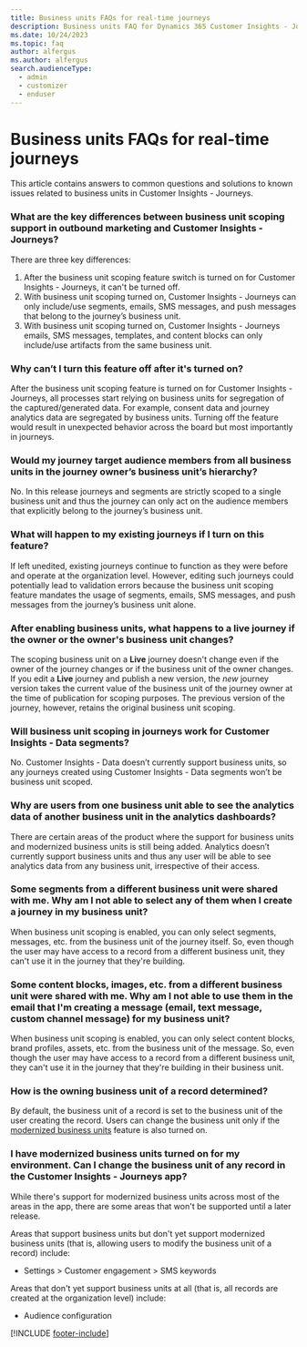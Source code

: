 ```yaml
---
title: Business units FAQs for real-time journeys
description: Business units FAQ for Dynamics 365 Customer Insights - Journeys.
ms.date: 10/24/2023
ms.topic: faq
author: alfergus
ms.author: alfergus
search.audienceType: 
  - admin
  - customizer
  - enduser
---
```


# Business units FAQs for real-time journeys

This article contains answers to common questions and solutions to known issues related to business units in Customer Insights - Journeys.

### What are the key differences between business unit scoping support in outbound marketing and Customer Insights - Journeys?

There are three key differences:
1. After the business unit scoping feature switch is turned on for Customer Insights - Journeys, it can't be turned off.
1. With business unit scoping turned on, Customer Insights - Journeys can only include/use segments, emails, SMS messages, and push messages that belong to the journey’s business unit.
1. With business unit scoping turned on, Customer Insights - Journeys emails, SMS messages, templates, and content blocks can only include/use artifacts from the same business unit.

### Why can’t I turn this feature off after it's turned on?

After the business unit scoping feature is turned on for Customer Insights - Journeys, all processes start relying on business units for segregation of the captured/generated data. For example, consent data and journey analytics data are segregated by business units. Turning off the feature would result in unexpected behavior across the board but most importantly in journeys.

### Would my journey target audience members from all business units in the journey owner’s business unit’s hierarchy?

No. In this release journeys and segments are strictly scoped to a single business unit and thus the journey can only act on the audience members that explicitly belong to the journey’s business unit. 

### What will happen to my existing journeys if I turn on this feature?

If left unedited, existing journeys continue to function as they were before and operate at the organization level. However, editing such journeys could potentially lead to validation errors because the business unit scoping feature mandates the usage of segments, emails, SMS messages, and push messages from the journey’s business unit alone. 

### After enabling business units, what happens to a live journey if the owner or the owner's business unit changes?

The scoping business unit on a **Live** journey doesn't change even if the owner of the journey changes or if the business unit of the owner changes. If you edit a **Live** journey and publish a new version, the *new* journey version takes the current value of the business unit of the journey owner at the time of publication for scoping purposes. The previous version of the journey, however, retains the original business unit scoping.

### Will business unit scoping in journeys work for Customer Insights - Data segments?

No. Customer Insights - Data doesn’t currently support business units, so any journeys created using Customer Insights - Data segments won’t be business unit scoped.

### Why are users from one business unit able to see the analytics data of another business unit in the analytics dashboards?

There are certain areas of the product where the support for business units and modernized business units is still being added. Analytics doesn’t currently support business units and thus any user will be able to see analytics data from any business unit, irrespective of their access.

### Some segments from a different business unit were shared with me. Why am I not able to select any of them when I create a journey in my business unit?

When business unit scoping is enabled, you can only select segments, messages, etc. from the business unit of the journey itself. So, even though the user may have access to a record from a different business unit, they can't use it in the journey that they're building.

### Some content blocks, images, etc. from a different business unit were shared with me. Why am I not able to use them in the email that I'm creating a message (email, text message, custom channel message) for my business unit?

When business unit scoping is enabled, you can only select content blocks, brand profiles, assets, etc. from the business unit of the message. So, even though the user may have access to a record from a different business unit, they can't use it in the journey that they're building in their business unit.

### How is the owning business unit of a record determined?

By default, the business unit of a record is set to the business unit of the user creating the record. Users can change the business unit only if the [modernized business units](/power-platform/admin/wp-security-cds#enable-the-matrix-data-access-structure) feature is also turned on.

### I have modernized business units turned on for my environment. Can I change the business unit of any record in the Customer Insights - Journeys app?

While there's support for modernized business units across most of the areas in the app, there are some areas that won't be supported until a later release.

Areas that support business units but don't yet support modernized business units (that is, allowing users to modify the business unit of a record) include:
- Settings > Customer engagement > SMS keywords

Areas that don't yet support business units at all (that is, all records are created at the organization level) include:
- Audience configuration

[!INCLUDE [footer-include](./includes/footer-banner.md)]
